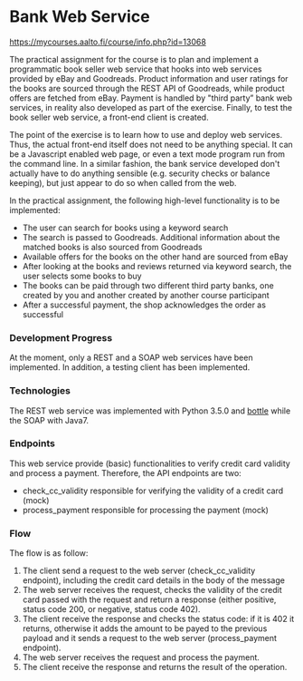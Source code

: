 # Bank Web Service 
https://mycourses.aalto.fi/course/info.php?id=13068


The practical assignment for the course is to plan and implement a programmatic book seller web service that hooks into web services provided by eBay and Goodreads. Product information and user ratings for the books are sourced through the REST API of Goodreads, while product offers are fetched from eBay. Payment is handled by "third party” bank web services, in reality also developed as part of the exercise. Finally, to test the book seller web service, a front-end client is created.

The point of the exercise is to learn how to use and deploy web services. Thus, the actual front-end itself does not need to be anything special. It can be a Javascript enabled web page, or even a text mode program run from the command line. In a similar fashion, the bank service developed don't actually have to do anything sensible (e.g. security checks or balance keeping), but just appear to do so when called from the web.

In the practical assignment, the following high-level functionality is to be implemented:
<ul>
<li>The user can search for books using a keyword search</li>
<li>The search is passed to Goodreads. Additional information about the matched books is also sourced from Goodreads</li> <li>Available offers for the books on the other hand are sourced from eBay</li>
<li>After looking at the books and reviews returned via keyword search, the user selects some books to buy</li>
<li>The books can be paid through two different third party banks, one created by you and another created by another course participant</li>
<li>After a successful payment, the shop acknowledges the order as successful</li>
</ul>

### Development Progress

At the moment, only a REST and a SOAP web services have been implemented. In addition, a testing client has been implemented.

### Technologies

The REST web service was implemented with Python 3.5.0 and [bottle](http://bottlepy.org) while the SOAP with Java7.

### Endpoints

This web service provide (basic) functionalities to verify credit card validity and process a payment. Therefore, the API endpoints are two:
<ul>
<li>check_cc_validity responsible for verifying the validity of a credit card (mock)</li>
<li>process_payment responsible for processing the payment (mock)</li>
</ul>

### Flow
The flow is as follow:
<ol>
<li>The client send a request to the web server (check_cc_validity endpoint), including the credit card details in the body of the message</li>
<li>The web server receives the request, checks the validity of the credit card passed with the request and return a response (either positive, status code 200, or negative, status code 402).</li>
<li>The client receive the response and checks the status code: if it is 402 it returns, otherwise it adds the amount to be payed to the previous payload and it sends a request to the web server (process_payment endpoint).</li>
<li>The web server receives the request and process the payment.</li>
<li>The client receive the response and returns the result of the operation.</li>
</ol>
